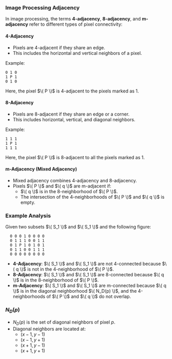 
### Image Processing Adjacency

In image processing, the terms **4-adjacency**, **8-adjacency**, and **m-adjacency** refer to different types of pixel connectivity:

#### 4-Adjacency
- Pixels are 4-adjacent if they share an edge.
- This includes the horizontal and vertical neighbors of a pixel.

Example:
```
0 1 0
1 P 1
0 1 0
```
Here, the pixel $\( P \)$ is 4-adjacent to the pixels marked as 1.

#### 8-Adjacency
- Pixels are 8-adjacent if they share an edge or a corner.
- This includes horizontal, vertical, and diagonal neighbors.

Example:
```
1 1 1
1 P 1
1 1 1
```
Here, the pixel $\( P \)$ is 8-adjacent to all the pixels marked as 1.

#### m-Adjacency (Mixed Adjacency)
- Mixed adjacency combines 4-adjacency and 8-adjacency.
- Pixels $\( P \)$ and $\( q \)$ are m-adjacent if:
  - $\( q \)$ is in the 8-neighborhood of $\( P \)$.
  - The intersection of the 4-neighborhoods of $\( P \)$ and $\( q \)$ is empty.

### Example Analysis
Given two subsets $\( S_1 \)$ and $\( S_1 \)$ and the following figure:

```
  0 0 0 1 0 0 0 0
  0 1 1 1 0 0 1 1
  0 1 P 1 0 1 0 1
  0 1 1 0 0 1 1 1
  0 0 0 0 0 0 0 0
```
- **4-Adjacency**: $\( S_1 \)$ and $\( S_1 \)$ are not 4-connected because $\( q \)$ is not in the 4-neighborhood of $\( P \)$.
- **8-Adjacency**: $\( S_1 \)$ and $\( S_1 \)$ are 8-connected because $\( q \)$ is in the 8-neighborhood of $\( P \)$.
- **m-Adjacency**: $\( S_1 \)$ and $\( S_1 \)$ are m-connected because $\( q \)$ is in the diagonal neighborhood $\( N_D(p) \)$, and the 4-neighborhoods of $\( P \)$ and $\( q \)$ do not overlap.

### $N_D(p)$
- $N_D(p)$ is the set of diagonal neighbors of pixel $p$.
- Diagonal neighbors are located at:
  - $(x-1, y-1)$
  - $(x-1, y+1)$
  - $(x+1, y-1)$
  - $(x+1, y+1)$


